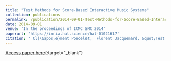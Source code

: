 ```yaml
---
title: "Test Methods for Score-Based Interactive Music Systems"
collection: publications
permalink: /publication/2014-09-01-Test-Methods-for-Score-Based-Interactive-Music-Systems
date: 2014-09-01
venue: 'In the proceedings of ICMC SMC 2014'
paperurl: 'https://inria.hal.science/hal-01021617'
citation: ' Cl{\&apos;e}ment Poncelet,  Florent Jacquemard, &quot;Test Methods for Score-Based Interactive Music Systems.&quot; In the proceedings of ICMC SMC 2014, 2014.'
---
```

[Access paper here](https://inria.hal.science/hal-01021617){:target="_blank"}
